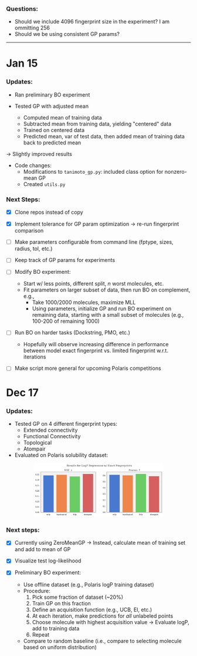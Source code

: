 ### Questions:
* Should we include 4096 fingerprint size in the experiment? I am ommitting 256
* Should we be using consistent GP params?


---

# Jan 15

### Updates:

* Ran preliminary BO experiment

* Tested GP with adjusted mean
  * Computed mean of training data
  * Subtracted mean from training data, yielding "centered" data
  * Trained on centered data
  * Predicted mean, var of test data, then added mean of training data back to predicted mean

$\rightarrow$ Slightly improved results

* Code changes:
  * Modifications to `tanimoto_gp.py`: included class option for nonzero-mean GP
  * Created `utils.py`


### Next Steps:

- [x] Clone repos instead of copy

- [x] Implement tolerance for GP param optimization $\rightarrow$ re-run fingerprint comparison

- [ ] Make parameters configurable from command line (fptype, sizes, radius, tol, etc.)

- [ ] Keep track of GP params for experiments

- [ ] Modify BO experiment:
  * Start w/ less points, different split, $n$ worst molecules, etc.
  * Fit parameters on larger subset of data, then run BO on complement, e.g.,
    * Take 1000/2000 molecules, maximize MLL
    * Using parameters, initialize GP and run BO experiment on remaining data,
      starting with a small subset of molecules (e.g., 100-200 of remaining 1000)

- [ ] Run BO on harder tasks (Dockstring, PMO, etc.)
  * Hopefully will observe increasing difference in performance between model
    exact fingerprint vs. limited fingerprint w.r.t. iterations

- [ ] Make script more general for upcoming Polaris competitions



# Dec 17

### Updates:

* Tested GP on 4 different fingerprint types:
  * Extended connectivity
  * Functional Connectivity
  * Topological
  * Atompair
* Evaluated on Polaris solubility dataset:
 <p align="center">
 <img src="figures/fp_comparison/fingerprint_comparison.png" alt="fingerprint_comparison.png" width="70%"/>
 </p>

### Next steps:

- [x] Currently using ZeroMeanGP $\rightarrow$ Instead, calculate mean of training set and add to mean of GP

- [x] Visualize test log-likelihood
  
- [x] Preliminary BO experiment:
  * Use offline dataset (e.g., Polaris logP training dataset)
  * Procedure:
     1. Pick some fraction of dataset (~20%)
     2. Train GP on this fraction
     3. Define an acquisition function (e.g., UCB, EI, etc.)
     4. At each iteration, make predictions for _all_ unlabeled points
     5. Choose molecule with highest acquisition value $\rightarrow$ Evaluate logP, add to training data
     6. Repeat
  * Compare to random baseline (i.e., compare to selecting molecule based on uniform distribution)